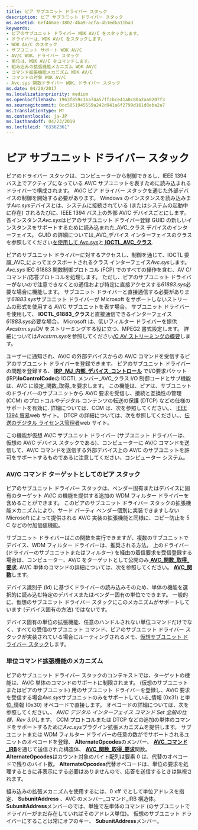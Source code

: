 ```yaml
---
title: ピア サブユニット ドライバー スタック
description: ピア サブユニット ドライバー スタック
ms.assetid: 6ef4b6ae-3802-4ba9-acfa-4b3edba11ba3
keywords:
- ピアのサブユニット ドライバー WDK AV/C をスタックします。
- ドライバーは、WDK AV/C をスタックします。
- WDK AV/C のスタック
- サブユニット サポート WDK AV/C
- AV/C WDK、ドライバー スタック
- 単位は、WDK AV/C をコマンドします。
- 組み込みの拡張機能メカニズム WDK AV/C
- コマンド拡張機能メカニズム WDK AV/C
- コマンドの対象 WDK AV/C
- Avc.sys 関数ドライバー WDK、ドライバー スタック
ms.date: 04/20/2017
ms.localizationpriority: medium
ms.openlocfilehash: 1963f859c1ba74a57ffcbce41a0c80a2aa0207f3
ms.sourcegitcommit: 0cc5051945559a242d941a6f2799d161d8eba2a7
ms.translationtype: MT
ms.contentlocale: ja-JP
ms.lasthandoff: 04/23/2019
ms.locfileid: "63362361"
---
```

# <a name="peer-subunit-driver-stack"></a>ピア サブユニット ドライバー スタック


ピアのドライバー スタックは、コンピューターから制御できるし、IEEE 1394 バス上でアクティブになっている AV/C サブユニットを表すために読み込まれるドライバーで構成されます。 AV/C ピア ドライバー スタックを通じた外部デバイスの制御を開始する必要があります。 Windows のインスタンスを読み込みます*Avc.sys*デバイスとは、システムに接続されている (またはシステムの起動中に存在) されるたびに、IEEE 1394 バス上の外部 AV/C デバイスごとにします。 各インスタンス*Avc.sys*はピアのサブユニット ドライバー登録 GUID の新しいインスタンスをサポートするために読み込まれた\_AVC\_クラス デバイスのインターフェイス。 GUID の詳細については\_AVC\_デバイス インターフェイスのクラスを参照してください[を使用して Avc.sys](using-avc-sys.md)と[ **IOCTL\_AVC\_クラス**](https://msdn.microsoft.com/library/windows/hardware/ff560789).

ピアのサブユニット ドライバーに対するアクセスし、制御を通じて、IOCTL 委譲\_AVC\_によってエクスポートされるクラス インターフェイス*Avc.sys*します。 *Avc.sys* IEC 61883 関数制御プロトコル (FCP) でのすべての操作を含む、AV C/コマンド/応答プロトコルを処理します。 ただし、ピアのサブユニット ドライバーがないので注意できなくとの通信および特定に直接アクセスする*61883.sys*必要な場合に機能します。 サブユニット ドライバーと直接通信する必要があります*61883.sys*サブユニット ドライバーが Microsoft をサポートしないストリームの形式を使用する AV/C サブユニットを表す場合。 サブユニット ドライバーを使用して、 **IOCTL\_61883\_クラス**と直接通信できるインターフェイス*61883.sys*必要な場合。 Microsoft は、低いフィルター ドライバーを提供*Avcstrm.sys*DV をストリーミングする役に立つ、MPEG2 書式設定します。 詳細については*Avcstrm.sys*を参照してください[/C AV ストリーミングの概要](av-c-streaming-overview.md)します。

ユーザーに通知され、AV/C の外部デバイスからの AV/C コマンドを受信するピアのサブユニット ドライバーを登録できます。 ピアのサブユニット ドライバーの問題を登録する、 [ **IRP\_MJ\_内部\_デバイス\_コントロール**](https://msdn.microsoft.com/library/windows/hardware/ff550766) でI/O要求パケット(IRP)**IoControlCode**の IOCTL メンバー\_AVC\_クラス I/O 制御コードとサブ機能は、AVC に設定\_関数\_取得\_を要求します。 この機能は、ピアは、サブユニットのドライバーのサブユニットから AV/C 要求を受信し、接続と互換性の管理 (CCM) のプロトコルやデジタル コンテンツの転送の保護 (DTCP) などの仕様のサポートを有効に. 詳細については、CCM は、次を参照してください。、 [IEEE 1394 貿易](https://go.microsoft.com/fwlink/p/?LinkId=518448)web サイト。 DTCP の詳細については、次を参照してください。、[伝送のデジタル ライセンス管理者](https://go.microsoft.com/fwlink/p/?linkid=8731)web サイト。

この機能が仮想 AV/C サブユニット ドライバー (サブユニット ドライバーは、仮想の AV/C デバイス スタックである)、コンピューターに AV/C コマンドを送信して、AV/C コマンドを送信する外部デバイス上の AV/C のサブユニットを許可をサポートするものであるに注意してください、コンピューター システム。

### <a href="" id="peer-stack-as-av-c-command-target"></a>**AV/C コマンド ターゲットとしてのピア スタック**

ピアのサブユニット ドライバー スタックは、ベンダー固有またはデバイスに固有のターゲット AV/C の機能を提供する追加の WDM フィルター ドライバーを含めることができます。 このピアのサブユニット ドライバー スタックの拡張機能メカニズムにより、サード パーティ ベンダー個別に実装できますしない Microsoft によって提供される AV/C 実装の拡張機能と同様に、コピー防止を 5 C などの付加価値機能。

サブユニット ドライバーはこの関数を実行できますが、複数のサブユニットでデバイス、WDM フィルター ドライバーは、推奨される方法。 上のドライバー (ドライバーのサブユニットまたはフィルター) を経由の着信要求を受信登録する場合は、コンピューター、AV/C をターゲットとして公開のみ[ **AVC\_関数\_取得\_要求**](https://msdn.microsoft.com/library/windows/hardware/ff554163). AV/C 単体のコマンドの詳細については、次を参照してください。 [ **AVC\_関数**](https://msdn.microsoft.com/library/windows/hardware/ff554145)します。

デバイス識別子 (Id) に基づくドライバーの読み込みそのため、単体の機能を選択的に読み込む特定のデバイスまたはベンダー固有の単位でできます。 一般的に、仮想のサブユニット ドライバー スタックにこのメカニズムがサポートしています (デバイス固有の方法) ではないです。

デバイス固有の単位の拡張機能、任意のハンドルされない単位コマンドだけでなく、すべての受信のサブユニット コマンド、ピアのサブユニット ドライバー スタックが実装されている場合にルーティングされるメモ、[仮想サブユニット ドライバー スタック](virtual-subunit-driver-stack.md)します。

### <a name="unit-command-extension-mechanism"></a>**単位コマンド拡張機能のメカニズム**

ピアのサブユニット ドライバー スタックのコンテキストでは、ターゲットの機能は、AV/C 単体のコマンドのサポートに制限されます。 (仮想のサブユニットまたはピアのサブユニット) 用のサブユニット ドライバーを登録し、AV/C 要求を受信する場合*Avc.sys*サブユニットのみをサポートしている\_情報 (0x31) と単位\_情報 (0x30) オペコードで直接します。 オペコードの詳細については、次を参照してください。、 *AV/C デジタル インターフェイス コマンド Set 全般の仕様、Rev 3.0*します。 CCM プロトコルまたは DTCP などの追加の単体のコマンドをサポートするために*Avc.sys*プラグイン拡張メカニズムを提供します。 サブユニットまたは WDM フィルター ドライバーの任意の数がでサポートされるユニットのオペコードを登録、 **AlternateOpcodes**のメンバー、 [ **AVC\_コマンド\_IRB**](https://msdn.microsoft.com/library/windows/hardware/ff554140)を通じて送信された構造体、 [ **AVC\_関数\_取得\_要求**](https://msdn.microsoft.com/library/windows/hardware/ff554163)関数。 **AlternateOpcodes**はカウント対象のバイト配列は要素 0 は、代替のオペコードで残りのバイト数。 **AlternateOpcodes**代替オペコードは、単位の要求を処理するときに非表示にする必要はありませんので、応答を送信するときは無視されます。

組み込みの拡張メカニズムを使用するには、0 xff でとして単位アドレスを指定、 **SubunitAddress** 、AVC のメンバー\_コマンド\_IRB 構造体。 **SubunitAddress**メンバーのでは、単独で左単体のコマンド (のサブユニットでドライバーがまだ存在していればそのアドレス単位)。 仮想のサブユニット ドライバーにすることは常にオフのキー、 **SubunitAddress**メンバー。

 

 




